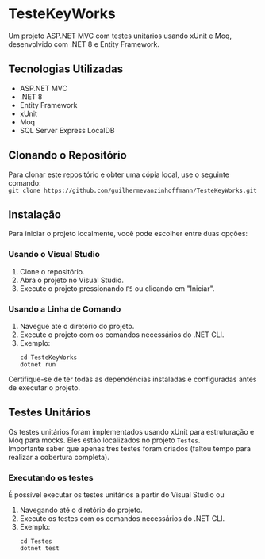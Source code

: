 # TesteKeyWorks

Um projeto ASP.NET MVC com testes unitários usando xUnit e Moq, desenvolvido com .NET 8 e Entity Framework.

## Tecnologias Utilizadas

- ASP.NET MVC
- .NET 8
- Entity Framework
- xUnit
- Moq
- SQL Server Express LocalDB

## Clonando o Repositório

Para clonar este repositório e obter uma cópia local, use o seguinte comando:  
```git clone https://github.com/guilhermevanzinhoffmann/TesteKeyWorks.git```

## Instalação

Para iniciar o projeto localmente, você pode escolher entre duas opções:

### Usando o Visual Studio

1. Clone o repositório.
2. Abra o projeto no Visual Studio.
3. Execute o projeto pressionando `F5` ou clicando em "Iniciar".

### Usando a Linha de Comando

1. Navegue até o diretório do projeto.
2. Execute o projeto com os comandos necessários do .NET CLI.
3. Exemplo:
   ```
   cd TesteKeyWorks
   dotnet run
   ```

Certifique-se de ter todas as dependências instaladas e configuradas antes de executar o projeto.

## Testes Unitários

Os testes unitários foram implementados usando xUnit para estruturação e Moq para mocks. Eles estão localizados no projeto `Testes`.   
Importante saber que apenas tres testes foram criados (faltou tempo para realizar a cobertura completa).

### Executando os testes

É possível executar os testes unitários a partir do Visual Studio ou 
1. Navegando até o diretório do projeto.
2. Execute os testes com os comandos necessários do .NET CLI.
3. Exemplo:
   ```
   cd Testes
   dotnet test
   ```
